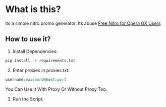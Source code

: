 # What is this?
Its a simple nitro promo generator.
Its abuse [Free Nitro for Opera GX Users](https://www.opera.com/gx/discord-nitro)
## How to use it?
1. Install Dependencies:

```bash
pip install -r requirements.txt
```

2. Enter proxies in proxies.txt:
```ruby
username:password@host:port
```
   You Can Use It With Proxy Or Without Proxy Too.

3. Run the Script.
